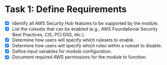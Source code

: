 # Task 1: Define Requirements

- [x] Identify all AWS Security Hub features to be supported by the module.
- [x] List the rulesets that can be enabled (e.g., AWS Foundational Security Best Practices, CIS, PCI DSS, etc.).
- [x] Determine how users will specify which rulesets to enable.
- [x] Determine how users will specify which rules within a ruleset to disable.
- [x] Define input variables for module configuration.
- [x] Document required AWS permissions for the module to function.
